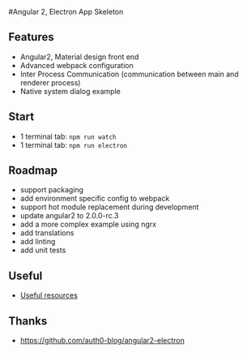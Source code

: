 #Angular 2, Electron App Skeleton

## Features
* Angular2, Material design front end
* Advanced webpack configuration
* Inter Process Communication (communication between main and renderer process)
* Native system dialog example


## Start
* 1 terminal tab: `npm run watch`
* 1 terminal tab: `npm run electron`

## Roadmap
* support packaging
* add environment specific config to webpack
* support hot module replacement during development
* update angular2 to 2.0.0-rc.3
* add a more complex example using ngrx
* add translations
* add linting
* add unit tests

## Useful
* [Useful resources](https://github.com/sindresorhus/awesome-electron)

## Thanks
* https://github.com/auth0-blog/angular2-electron